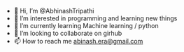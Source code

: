 - 👋 Hi, I’m @AbhinashTripathi
- 👀 I’m interested in programming and learning new things
- 🌱 I’m currently learning Machine learning / python
- 💞️ I’m looking to collaborate on girhub
- 📫 How to reach me abinash.era@gmail.com

<!---
AbhinashTripathi/AbhinashTripathi is a ✨ special ✨ repository because its `README.md` (this file) appears on your GitHub profile.
You can click the Preview link to take a look at your changes.
--->
